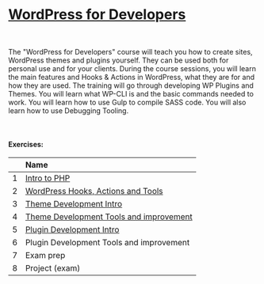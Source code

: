 # [WordPress for Developers](https://softuni.bg/trainings/4057/wordpress-for-developers-march-2023)

&nbsp;

The "WordPress for Developers" course will teach you how to create sites, WordPress themes and plugins yourself. They can be used both for personal use and for your clients. During the course sessions, you will learn the main features and Hooks & Actions in WordPress, what they are for and how they are used. The training will go through developing WP Plugins and Themes. You will learn what WP-CLI is and the basic commands needed to work. You will learn how to use Gulp to compile SASS code. You will also learn how to use Debugging Tooling.

&nbsp;

#### Exercises:
| | Name | 
| ---: | :--- | 
| 1 | [Intro to PHP][1]                        |
| 2 | [WordPress Hooks, Actions and Tools][2]  |
| 3 | [Theme Development Intro][3]             |
| 4 | [Theme Development Tools and improvement][4] |
| 5 | [Plugin Development Intro][5]            |
| 6 | Plugin Development Tools and improvement |
| 7 | Exam prep                                |
| 8 | Project (exam)                           |

[1]: https://github.com/Krasipeace/SoftUni/blob/main/WordPress%20for%20Developers/1.%20Intro%20to%20PHP/intro%20to%20php.php
[2]: https://github.com/Krasipeace/SoftUni/blob/main/WordPress%20for%20Developers/2.%20Hooks%20Actions%20and%20Tools/Exercise.php
[3]: https://github.com/Krasipeace/SoftUni/tree/main/WordPress%20for%20Developers/3.%20Theme%20Development%20Intro/softuni-jobs
[4]: https://github.com/Krasipeace/SoftUni/tree/main/WordPress%20for%20Developers/4.%20Theme%20Development%20Improvement/softuni-jobs
[5]: https://github.com/Krasipeace/SoftUni/tree/main/WordPress%20for%20Developers/5.%20Plugin%20Development%20Intro/softuni-jobs
 
